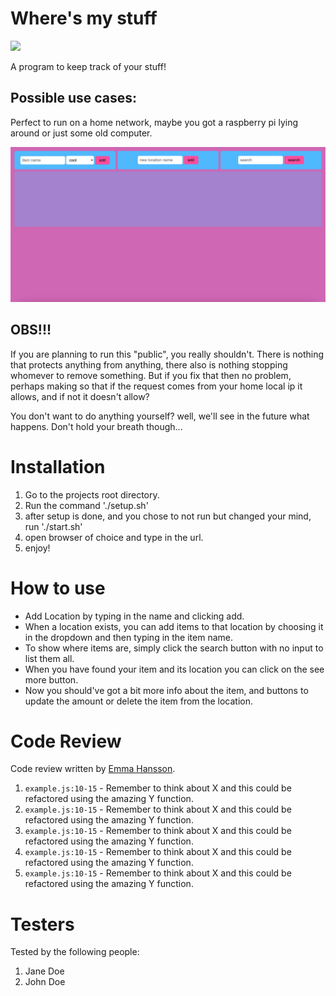 # Where's my stuff

<img src="misc/fizzybubblech.gif">


A program to keep track of your stuff!

## Possible use cases:

Perfect to run on a home network, maybe you got a raspberry pi lying around or just some old computer.

<img src="misc/screenshot.jpg">

## OBS!!!

If you are planning to run this "public", you really shouldn't. There is nothing that protects anything
from anything, there also is nothing stopping whomever to remove something. But if you fix that then
no problem, perhaps making so that if the request comes from your home local ip it allows, and if not it
doesn't allow?

You don't want to do anything yourself?
well, we'll see in the future what happens. Don't hold your breath though...

# Installation

1. Go to the projects root directory.
2. Run the command './setup.sh'
3. after setup is done, and you chose to not run but changed your mind, run './start.sh'
4. open browser of choice and type in the url.
5. enjoy!

# How to use

* Add Location by typing in the name and clicking add.
* When a location exists, you can add items to that location by choosing it in the dropdown and then typing in the item name.
* To show where items are, simply click the search button with no input to list them all.
* When you have found your item and its location you can click on the see more button.
* Now you should've got a bit more info about the item, and buttons to update the amount or delete the item from the location.

# Code Review

Code review written by [Emma Hansson](https://github.com/h-emma).

1. `example.js:10-15` - Remember to think about X and this could be refactored using the amazing Y function.
2. `example.js:10-15` - Remember to think about X and this could be refactored using the amazing Y function.
3. `example.js:10-15` - Remember to think about X and this could be refactored using the amazing Y function.
4. `example.js:10-15` - Remember to think about X and this could be refactored using the amazing Y function.
5. `example.js:10-15` - Remember to think about X and this could be refactored using the amazing Y function.

# Testers

Tested by the following people:

1. Jane Doe
2. John Doe
